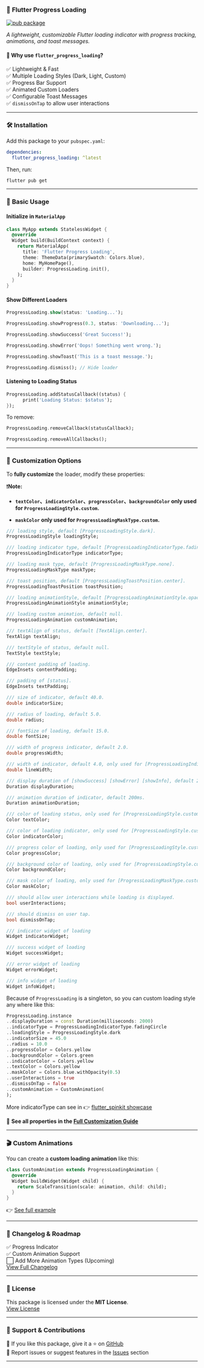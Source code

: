 ### 🚀 **Flutter Progress Loading**

[![pub package](https://img.shields.io/pub/v/flutter_progress_loading?style=flat)](https://pub.dev/packages/flutter_progress_loading)

*A lightweight, customizable Flutter loading indicator with progress tracking, animations, and toast
messages.*

#### 🌟 **Why use `flutter_progress_loading`?**

✅ Lightweight & Fast  
✅ Multiple Loading Styles (Dark, Light, Custom)  
✅ Progress Bar Support  
✅ Animated Custom Loaders  
✅ Configurable Toast Messages  
✅ `dismissOnTap` to allow user interactions

---

### 🛠 **Installation**

Add this package to your `pubspec.yaml`:
```yaml
dependencies:
  flutter_progress_loading: ^latest
```

Then, run:

```sh
flutter pub get
```

---

### 📌 **Basic Usage**

#### **Initialize in `MaterialApp`**
```dart
class MyApp extends StatelessWidget {
  @override
  Widget build(BuildContext context) {
    return MaterialApp(
      title: 'Flutter Progress Loading',
      theme: ThemeData(primarySwatch: Colors.blue),
      home: MyHomePage(),
      builder: ProgressLoading.init(),
    );
  }
}
```

#### **Show Different Loaders**
```dart
ProgressLoading.show(status: 'Loading...');

ProgressLoading.showProgress(0.3, status: 'Downloading...');

ProgressLoading.showSuccess('Great Success!');

ProgressLoading.showError('Oops! Something went wrong.');

ProgressLoading.showToast('This is a toast message.');

ProgressLoading.dismiss(); // Hide loader
```

#### **Listening to Loading Status**
```dart
ProgressLoading.addStatusCallback((status) {
      print('Loading Status: $status');
});
```

To remove:
```dart
ProgressLoading.removeCallback(statusCallback);

ProgressLoading.removeAllCallbacks();
```

---

### 🎨 **Customization Options**

To **fully customize** the loader, modify these properties:

❗️**Note:**

- **`textColor`、`indicatorColor`、`progressColor`、`backgroundColor` only used
  for `ProgressLoadingStyle.custom`.**

- **`maskColor` only used for `ProgressLoadingMaskType.custom`.**

```dart
/// loading style, default [ProgressLoadingStyle.dark].
ProgressLoadingStyle loadingStyle;

/// loading indicator type, default [ProgressLoadingIndicatorType.fadingCircle].
ProgressLoadingIndicatorType indicatorType;

/// loading mask type, default [ProgressLoadingMaskType.none].
ProgressLoadingMaskType maskType;

/// toast position, default [ProgressLoadingToastPosition.center].
ProgressLoadingToastPosition toastPosition;

/// loading animationStyle, default [ProgressLoadingAnimationStyle.opacity].
ProgressLoadingAnimationStyle animationStyle;

/// loading custom animation, default null.
ProgressLoadingAnimation customAnimation;

/// textAlign of status, default [TextAlign.center].
TextAlign textAlign;

/// textStyle of status, default null.
TextStyle textStyle;

/// content padding of loading.
EdgeInsets contentPadding;

/// padding of [status].
EdgeInsets textPadding;

/// size of indicator, default 40.0.
double indicatorSize;

/// radius of loading, default 5.0.
double radius;

/// fontSize of loading, default 15.0.
double fontSize;

/// width of progress indicator, default 2.0.
double progressWidth;

/// width of indicator, default 4.0, only used for [ProgressLoadingIndicatorType.ring, ProgressLoadingIndicatorType.dualRing].
double lineWidth;

/// display duration of [showSuccess] [showError] [showInfo], default 2000ms.
Duration displayDuration;

/// animation duration of indicator, default 200ms.
Duration animationDuration;

/// color of loading status, only used for [ProgressLoadingStyle.custom].
Color textColor;

/// color of loading indicator, only used for [ProgressLoadingStyle.custom].
Color indicatorColor;

/// progress color of loading, only used for [ProgressLoadingStyle.custom].
Color progressColor;

/// background color of loading, only used for [ProgressLoadingStyle.custom].
Color backgroundColor;

/// mask color of loading, only used for [ProgressLoadingMaskType.custom].
Color maskColor;

/// should allow user interactions while loading is displayed.
bool userInteractions;

/// should dismiss on user tap.
bool dismissOnTap;

/// indicator widget of loading
Widget indicatorWidget;

/// success widget of loading
Widget successWidget;

/// error widget of loading
Widget errorWidget;

/// info widget of loading
Widget infoWidget;
```

Because of `ProgressLoading` is a singleton, so you can custom loading style any where like this:

```dart
ProgressLoading.instance
..displayDuration = const Duration(milliseconds: 2000)
..indicatorType = ProgressLoadingIndicatorType.fadingCircle
..loadingStyle = ProgressLoadingStyle.dark
..indicatorSize = 45.0
..radius = 10.0
..progressColor = Colors.yellow
..backgroundColor = Colors.green
..indicatorColor = Colors.yellow
..textColor = Colors.yellow
..maskColor = Colors.blue.withOpacity(0.5)
..userInteractions = true
..dismissOnTap = false
..customAnimation = CustomAnimation(
);
```

More indicatorType can see in
👉 [flutter_spinkit showcase](https://github.com/jogboms/flutter_spinkit#-showcase)

🔹 **See all properties in the [Full Customization Guide](#)**

---

### 🎬 **Custom Animations**

You can create a **custom loading animation** like this:

```dart
class CustomAnimation extends ProgressLoadingAnimation {
  @override
  Widget buildWidget(Widget child) {
    return ScaleTransition(scale: animation, child: child);
  }
}
```

👉 [See full example](https://github.com/KevalPatel4894/flutter_progress_loading/blob/main/example/lib/custom_animation.dart)

---

### 📝 **Changelog & Roadmap**

✅ Progress Indicator  
✅ Custom Animation Support  
⬜ Add More Animation Types (Upcoming)  
[View Full Changelog](./CHANGELOG.md)

---

### 💜 **License**

This package is licensed under the **MIT License**.  
[View License](./LICENSE)

---

### 📢 **Support & Contributions**

💙 If you like this package, give it a ⭐ on [GitHub](#)  
📢 Report issues or suggest features in the [Issues](#) section

---


